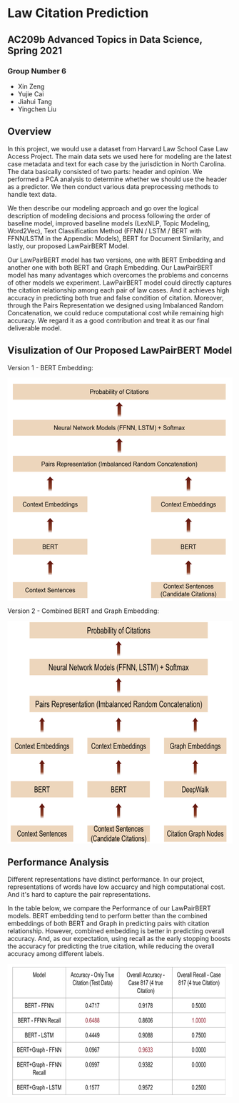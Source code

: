 # Law Citation Prediction

## AC209b Advanced Topics in Data Science, Spring 2021

### Group Number 6

* Xin Zeng
* Yujie Cai
* Jiahui Tang
* Yingchen Liu

## Overview

In this project, we would use a dataset from Harvard Law School Case Law Access Project. The main data sets we used here for modeling are the latest case metadata and text for each case by the jurisdiction in North Carolina. The data basically consisted of two parts: header and opinion. We performed a PCA analysis to determine whether we should use the header as a predictor. We then conduct various data preprocessing methods to handle text data.

We then describe our modeling approach and go over the logical description of modeling decisions and process following the order of baseline model, improved baseline models (LexNLP, Topic Modeling, Word2Vec), Text Classification Method (FFNN / LSTM / BERT with FFNN/LSTM in the Appendix: Models), BERT for Document Similarity, and lastly, our proposed LawPairBERT Model.

Our LawPairBERT model has two versions, one with BERT Embedding and another one with both BERT and Graph Embedding. Our LawPairBERT model has many advantages which overcomes the problems and concerns of other models we experiment. LawPairBERT model could directly captures the citation relationship among each pair of law cases. And it achieves high accuracy in predicting both true and false condition of citation. Moreover, through the Pairs Representation we designed using Imbalanced Random Concatenation, we could reduce computational cost while remaining high accuracy. We regard it as a good contribution and treat it as our final deliverable model.

## Visulization of Our Proposed LawPairBERT Model

Version 1 - BERT Embedding:

<a href="url"><img src="https://github.com/LawCitationPrediction/Project/blob/main/img/version1.png" align="center" height="500" ></a>

Version 2 - Combined BERT and Graph Embedding:

<a href="url"><img src="https://github.com/LawCitationPrediction/Project/blob/main/img/version2.png" align="center" height="500" ></a>

## Performance Analysis

Different representations have distinct performance. In our project, representations of words have low accuarcy and high computational cost. And it's hard to capture the pair representations.

In the table below, we compare the Performance of our LawPairBERT models. BERT embedding tend to perform better than the combined embeddings of both BERT and Graph in predicting pairs with citation relationship. However, combined embedding is better in predicting overall accuracy. And, as our expectation, using recall as the early stopping boosts the accuracy for predicting the true citation, while reducing the overall accuracy among different labels.

<a href="url"><img src="https://github.com/LawCitationPrediction/Project/blob/main/img/performance.png" align="center" height="300" ></a>
